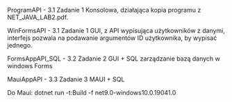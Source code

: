 ProgramAPI -      3.1 Zadanie 1      Konsolowa,     działająca kopia programu z NET_JAVA_LAB2.pdf.

WinFormsAPI -     3.1 Zadanie 1      GUI,           z API wypisująca użytkowników z danymi,   interfejs pozwala na podawanie argumentów ID użytkownika, by wypisać jednego.

FormsAppAPI_SQL - 3.2 Zadanie 2      GUI + SQL      zarządzanie bazą danych w windows Forms
                  
MauiAppAPI -      3.3 Zadanie 3      MAUI + SQL

Do Maui: dotnet run -t:Build -f net9.0-windows10.0.19041.0
